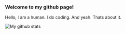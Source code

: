 ### Welcome to my github page!
Hello, I am a human. I do coding. And yeah. Thats about it.

![My github stats](https://github-readme-stats.vercel.app/api?username=knucklesuganda&show_icons=true&theme=radical)
<!--

<img src="giphy.gif" width="250" height="160" />

✨| Currently working on: [**PyChat**](https://github.com/puffindev/pychat)
